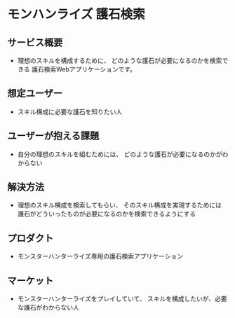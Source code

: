 # モンハンライズ 護石検索
## サービス概要
- 理想のスキルを構成するために、
どのような護石が必要になるのかを検索できる
護石検索Webアプリケーションです。

## 想定ユーザー
- スキル構成に必要な護石を知りたい人

## ユーザーが抱える課題
- 自分の理想のスキルを組むためには、
どのような護石が必要になるのかがわからない

## 解決方法
- 理想のスキル構成を検索してもらい、
そのスキル構成を実現するためには
護石がどういったものが必要になるのかを検索できるようにする

## プロダクト
- モンスターハンターライズ専用の護石検索アプリケーション

## マーケット
- モンスターハンターライズをプレイしていて、
スキルを構成したいが、必要な護石がわからない人